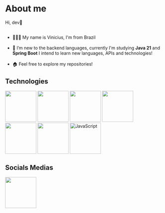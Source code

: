 <div>
<h1>About me</h1>
 
Hi, dev👋<br></br>

- 🧑🏻‍🦱 My name is Vinicius, I'm from Brazil <br></br>
- 🌱 I’m new to the backend languages, currently I'm studying <strong>Java 21</strong> and <strong>Spring Boot</strong> I intend to learn new languages, APIs and technologies!<br></br>
- 🏠 Feel free to explore my repositories!
</div>

<div>
  <h2>Technologies</h2>
<img src="https://cdn.jsdelivr.net/gh/devicons/devicon@latest/icons/java/java-original-wordmark.svg" width="100" />
<img src="https://cdn.jsdelivr.net/gh/devicons/devicon@latest/icons/git/git-plain.svg" width="100" />       
<img src="https://cdn.jsdelivr.net/gh/devicons/devicon@latest/icons/spring/spring-original.svg" width="100" />
<img src="https://cdn.jsdelivr.net/gh/devicons/devicon@latest/icons/docker/docker-original.svg" width="100" />
<img src="https://cdn.jsdelivr.net/gh/devicons/devicon@latest/icons/postman/postman-original.svg" width="100" />
<img src="https://cdn.jsdelivr.net/gh/devicons/devicon@latest/icons/postgresql/postgresql-original.svg" width="100" />
<img src="https://cdn.jsdelivr.net/gh/devicons/devicon@latest/icons/javascript/javascript-original.svg" width="100" title="JavaScript" />
</div>

<div>
  <h2>Socials Medias</h2>
    <a href="https://www.linkedin.com/in/vin%C3%ADcius-de-gaspari-a84164195/" target="_blank"><img width="100" src="https://cdn.jsdelivr.net/gh/devicons/devicon/icons/linkedin/linkedin-original.svg"</a></img>
</div>


